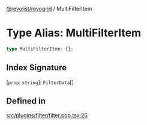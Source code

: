 [@revolist/revogrid](README.md) / MultiFilterItem

# Type Alias: MultiFilterItem

```ts
type MultiFilterItem: {};
```

## Index Signature

 \[`prop`: `string`\]: `FilterData`[]

## Defined in

[src/plugins/filter/filter.pop.tsx:26](https://github.com/revolist/revogrid/blob/baf80d21081b40195ffd6e11abd1249f2fd26dae/src/plugins/filter/filter.pop.tsx#L26)
